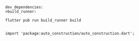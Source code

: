     dev_dependencies:
    >build_runner:

    flutter pub run build_runner build


    import 'package:auto_construction/auto_construction.dart';
